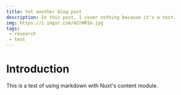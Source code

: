 ```yaml
---
title: Yet another blog post
description: In this post, I cover nothing because it's a test.
img: https://i.imgur.com/mZrWR1m.jpg
tags:
 - research
 - test
---
```


# Introduction

This is a test of using markdown with Nuxt's content module.
